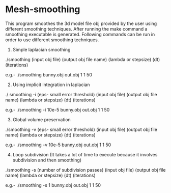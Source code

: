 # Mesh-smoothing
This program smoothes the 3d model file obj provided by the user using different smoothing techniques. After running the make command a smoothing executable is generated. Following commands can be run in order to use different smoothing techniques.

1. Simple laplacian smoothing

./smoothing (input obj file) (output obj file name) (lambda or stepsize) (dt) (iterations)

e.g.- ./smoothing bunny.obj out.obj 1 1 50


2. Using implicit integration in laplacian

./ smoothing -i (eps- small error threshold) (input obj file) (output obj file name) (lambda or stepsize) (dt) (iterations)

e.g.- ./smoothing -i 10e-5 bunny.obj out.obj 1 1 50


3. Global volume preservation

./smoothing -v  (eps- small error threshold) (input obj file) (output obj file name) (lambda or stepsize) (dt) (iterations)

e.g.- ./smoothing -v 10e-5 bunny.obj out.obj 1 1 50


4. Loop subdivision (It takes a lot of time to execute because it involves subdivision and then smoothing)

./smoothing -s (number of subdivision passes) (input obj file) (output obj file name) (lambda or stepsize) (dt) (iterations)

e.g.- ./smoothing -s 1 bunny.obj out.obj 1 1 50

